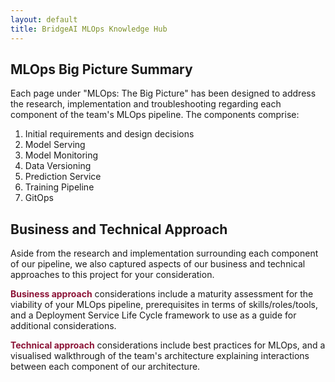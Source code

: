 ```yaml
---
layout: default
title: BridgeAI MLOps Knowledge Hub
---
```


## MLOps Big Picture Summary

Each page under "MLOps: The Big Picture" has been designed to address the research, implementation and troubleshooting regarding each component of the team's MLOps pipeline. The components comprise:

1. Initial requirements and design decisions
2. Model Serving
3. Model Monitoring
4. Data Versioning
5. Prediction Service
6. Training Pipeline
7. GitOps

## Business and Technical Approach

Aside from the research and implementation surrounding each component of our pipeline, we also captured aspects of our business and technical approaches to this project for your consideration. 

<span style="color:#8C1437"><b>Business approach</b></span> considerations include a maturity assessment for the viability of your MLOps pipeline, prerequisites in terms of skills/roles/tools, and a Deployment Service Life Cycle framework to use as a guide for additional considerations.

<span style="color:#8C1437"><b>Technical approach</b></span> considerations include best practices for MLOps, and a visualised walkthrough of the team's architecture explaining interactions between each component of our architecture.